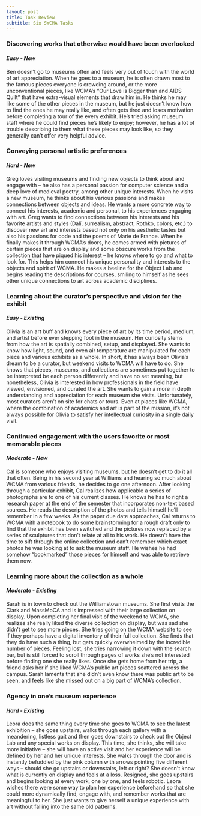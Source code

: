 ```yaml
---
layout: post
title: Task Review
subtitle: Six SWCMA Tasks
---
```


### Discovering works that otherwise would have been overlooked 
#### *Easy - New* 

Ben doesn’t go to museums often and feels very out of touch with the world of art appreciation. When he goes to a museum, he is often drawn most to the famous pieces everyone is crowding around, or the more unconventional pieces, like WCMA’s “Our Love is Bigger than and AIDS Quilt” that have extra-visual elements that draw him in. He thinks he may like some of the other pieces in the museum, but he just doesn’t know how to find the ones he may really like, and often gets tired and loses motivation before completing a tour of the every exhibit. He’s tried asking museum staff where he could find pieces he’s likely to enjoy; however, he has a lot of trouble describing to them what these pieces may look like, so they generally can’t offer very helpful advice. 

### Conveying personal artistic preferences 
#### *Hard - New*

Greg loves visiting museums and finding new objects to think about and engage with – he also has a personal passion for computer science and a deep love of medieval poetry, among other unique interests. When he visits a new museum, he thinks about his various passions and makes connections between objects and ideas. He wants a more concrete way to connect his interests, academic and personal, to his experiences engaging with art. Greg wants to find connections between his interests and his favorite artists and styles (Dalí, surrealism, abstract, Rothko, colors, etc.) to discover new art and interests based not only on his aesthetic tastes but also his passions for code and the poems of Marie de France. When he finally makes it through WCMA’s doors, he comes armed with pictures of certain pieces that are on display and some obscure works from the collection that have piqued his interest – he knows where to go and what to look for. This helps him connect his unique personality and interests to the objects and spirit of WCMA. He makes a beeline for the Object Lab and begins reading the descriptions for courses, smiling to himself as he sees other unique connections to art across academic disciplines.

### Learning about the curator’s perspective and vision for the exhibit 
#### *Easy - Existing* 
Olivia is an art buff and knows every piece of art by its time period, medium, and artist before ever stepping foot in the museum.  Her curiosity stems from how the art is spatially combined, setup, and displayed.  She wants to know how light, sound, and even air temperature are manipulated for each piece and various exhibits as a whole.  In short, it has always been Olivia’s dream to be a curator, but weekend visits to WCMA will have to do.  She knows that pieces, museums, and collections are sometimes put together to be interpreted be each person differently and have no set meaning, but nonetheless, Olivia is interested in how professionals in the field have viewed, envisioned, and curated the art.  She wants to gain a more in depth understanding and appreciation for each museum she visits.  Unfortunately, most curators aren’t on site for chats or tours.  Even at places like WCMA, where the combination of academics and art is part of the mission, it’s not always possible for Olivia to satisfy her intellectual curiosity in a single daily visit.

### Continued engagement with the users favorite or most memorable pieces 
#### *Moderate - New*
Cal is someone who enjoys visiting museums, but he doesn’t get to do it all that often.  Being in his second year at Williams and hearing so much about WCMA from various friends, he decides to go one afternoon.  After looking through a particular exhibit, Cal realizes how applicable a series of photographs are to one of his current classes.  He knows he has to right a research paper at the end of the semester that incorporates non-text based sources.  He reads the description of the photos and tells himself he’ll remember in a few weeks.  As the paper due date approaches, Cal returns to WCMA with a notebook to do some brainstorming for a rough draft only to find that the exhibit has been switched and the pictures now replaced by a series of sculptures that don’t relate at all to his work.  He doesn’t have the time to sift through the online collection and can’t remember which exact photos he was looking at to ask the museum staff.  He wishes he had somehow “bookmarked” those pieces for himself and was able to retrieve them now. 

### Learning more about the collection as a whole
#### *Moderate - Existing* 

Sarah is in town to check out the Williamstown museums. She first visits the Clark and MassMoCA and is impressed with their large collection on display. Upon completing her final visit of the weekend to WCMA, she realizes she really liked the diverse collection on display, but was sad she didn’t get to see more pieces. She tries going on the WCMA website to see if they perhaps have a digital inventory of their full collection. She finds that they do have such a thing, but gets quickly overwhelmed by the incredible number of pieces. Feeling lost, she tries narrowing it down with the search bar, but is still forced to scroll through pages of works she’s not interested before finding one she really likes. Once she gets home from her trip, a friend asks her if she liked WCMA’s public art pieces scattered across the campus. Sarah laments that she didn’t even know there was public art to be seen, and feels like she missed out on a big part of WCMA’s collection.

### Agency in one’s museum experience 
#### *Hard - Existing* 

Leora does the same thing every time she goes to WCMA to see the latest exhibition – she goes upstairs, walks through each gallery with a meandering, listless gait and then goes downstairs to check out the Object Lab and any special works on display. This time, she thinks, she will take more initiative – she will have an active visit and her experience will be defined by her and her unique interests. She walks through the door and is instantly befuddled by the pink column with arrows pointing five different ways – should she go upstairs or downstairs, left or right? She doesn't know what is currently on display and feels at a loss. Resigned, she goes upstairs and begins looking at every work, one by one, and feels robotic. Leora wishes there were some way to plan her experience beforehand so that she could more dynamically find, engage with, and remember works that are meaningful to her. She just wants to give herself a unique experience with art without falling into the same old patterns.
